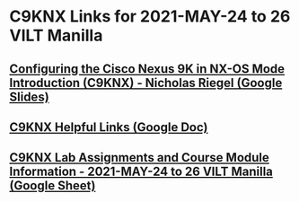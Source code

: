 # C9KNX Links for 2021-MAY-24 to 26 VILT Manilla

## [Configuring the Cisco Nexus 9K in NX-OS Mode Introduction (C9KNX) - Nicholas Riegel (Google Slides)](https://docs.google.com/presentation/d/1KTYoAuLygyVfQ3dHTvbA99EOABcYTlA-Povhbbs1XpA/edit?usp=sharing)

## [C9KNX Helpful Links (Google Doc)](https://docs.google.com/document/d/1riftN33rQuah1p45T0-_xPom0jRWXl6M4CGxUeVM3_w/edit?usp=sharing)

## [C9KNX Lab Assignments and Course Module Information - 2021-MAY-24 to 26 VILT Manilla  (Google Sheet)](https://docs.google.com/spreadsheets/d/1RgofvpxTSndeP95CrhaoCjOQB_R6vc1E9yR34ml1V6o/edit?usp=sharing)
